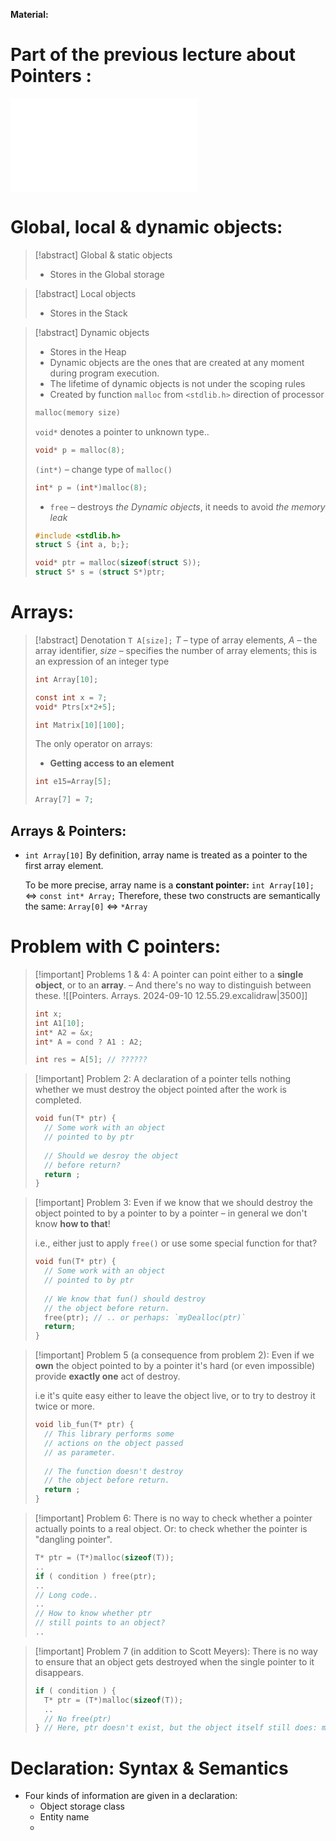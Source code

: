 **Material:**
# Part of the previous lecture about Pointers : 
![Pointer - The main type in C:](Static%20&%20Dynamic%20Typing.%20C%20Type%20System.%20Pointer%20Type..md#Pointer%20-%20The%20main%20type%20in%20C)
# Global, local & dynamic objects:
> [!abstract] Global & static objects
> - Stores in the Global storage

> [!abstract] Local objects
> - Stores in the Stack

> [!abstract] Dynamic objects
> - Stores in the Heap
> - Dynamic objects are the ones that are created at any moment during program execution.
> - The lifetime of dynamic objects is not under the scoping rules
> - Created by function ``malloc`` from `<stdlib.h>` direction of processor 
> ```C
> malloc(memory size)
> ```
> `void*` denotes a pointer to unknown type..
> ```C
> void* p = malloc(8);
> ```
> `(int*)` – change type of `malloc()`
> ```C
> int* p = (int*)malloc(8);
> ```
> - `free` – destroys *the Dynamic objects*, it needs to avoid *the memory leak*
> ```C
> #include <stdlib.h>
> struct S {int a, b;};
> 
> void* ptr = malloc(sizeof(struct S));
> struct S* s = (struct S*)ptr;
> ```
# Arrays:
> [!abstract] Denotation
> `T A[size];` *T* – type of array elements, *A* – the array identifier, *size* – specifies the number of array elements; this is an expression of an integer type
> ```C
> int Array[10];
> 
> const int x = 7;
> void* Ptrs[x*2+5];
> 
> int Matrix[10][100];
> ``` 
> The only operator on arrays: 
> - **Getting access to an element**
> ```C
> int e15=Array[5];
> 
> Array[7] = 7;
> ```

## Arrays & Pointers:
- `int Array[10]` By definition, array name is treated as a pointer to the first array element.
  
  To be more precise, array name is a **constant pointer:**
  `int Array[10];` $\Leftrightarrow$ `const int* Array;`
  Therefore, these two constructs are semantically the same:
  `Array[0]` $\Leftrightarrow$ `*Array`
# Problem with C pointers:
> [!important] Problems 1 & 4:
> A pointer can point either to a **single object**, or to an **array**. 
> – And there's no way to distinguish between these.
> ![[Pointers. Arrays. 2024-09-10 12.55.29.excalidraw|3500]]
> ```C
> int x;
> int A1[10];
> int* A2 = &x;
> int* A = cond ? A1 : A2;
> 
> int res = A[5]; // ??????
> ```  

> [!important] Problem 2:
> A declaration of a pointer tells nothing whether we must destroy the object pointed after the work is completed.
> ```C
> void fun(T* ptr) {
> 	// Some work with an object
> 	// pointed to by ptr
> 	
> 	// Should we desroy the object 
> 	// before return?
> 	return ;
> }
> ```

>[!important] Problem 3:
>Even if we know that we should destroy the object pointed to by a pointer to by a pointer – in general we don't know **how to that**!
>
>i.e., either just to apply `free()` or use some special function for that?
>```C
>void fun(T* ptr) {
>	// Some work with an object 
>	// pointed to by ptr
>	
>	// We know that fun() should destroy
>	// the object before return.
>	free(ptr); // .. or perhaps: `myDealloc(ptr)`
>	return;
>}
>```

> [!important] Problem 5 (a consequence from problem 2):
> Even if we **own** the object pointed to by a pointer it's hard (or even impossible) provide **exactly one** act of destroy.
> 
> i.e it's quite easy either to leave the object live, or to try to destroy it twice or more.
> ```C
> void lib_fun(T* ptr) {
> 	// This library performs some
> 	// actions on the object passed 
> 	// as parameter.
> 	
> 	// The function doesn't destroy
> 	// the object before return.
> 	return ;
> }
> ```

> [!important] Problem 6:
> There is no way to check whether a pointer actually points to a real object.
> Or: to check whether the pointer is "dangling pointer".
> ```C
> T* ptr = (T*)malloc(sizeof(T));
> ..
> if ( condition ) free(ptr);
> ..
> // Long code..
> ..
> // How to know whether ptr
> // still points to an object?
> ..
> ```

> [!important] Problem 7 (in addition to Scott Meyers):
> There is no way to ensure that an object gets destroyed when the single pointer to it disappears.
> ```C
> if ( condition ) {
> 	T* ptr = (T*)malloc(sizeof(T));
> 	..
> 	// No free(ptr)
> } // Here, ptr doesn't exist, but the object itself still does: memory leak
> ```
# Declaration: Syntax & Semantics

- Four kinds of information are given in a declaration:
	- Object storage class 
	- Entity name
	- 